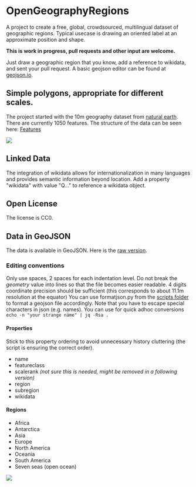 # OpenGeographyRegions
A project to create a free, global, crowdsourced, multilingual dataset of geographic regions. Typical usecase is drawing an oriented label at an approximate position and shape.

**This is work in progress, pull requests and other input are welcome.**

Just draw a geographic region that you know, add a reference to wikidata, and sent your pull request. A basic geojson editor can be found at [geojson.io](http://geojson.io/).

## Simple polygons, appropriate for different scales.
The project started with the 10m geography dataset from [natural earth](https://www.naturalearthdata.com/). There are currently 1050 features.
The structure of the data can be seen here: [Features](Features.md)

![](resources/names.png)

## Linked Data
The integration of wikidata allows for internationalization in many languages and provides semantic information beyond location.
Add a property "wikidata" with value "Q..." to reference a wikidata object.

## Open License
The license is CC0.

## Data in GeoJSON
The data is available in GeoJSON. Here is the [raw version](https://github.com/dieterdreist/OpenGeographyRegions/raw/master/geojson/geography_10m.geojson).

### Editing conventions
Only use spaces, 2 spaces for each indentation level. Do not break the *geometry* value into lines so that the file becomes easier readable. 4 digits coordinate precision should be sufficient (this corresponds to about 11.1m resolution at the equator)
You can use formatjson.py from the [scripts folder](scripts) to format a geojson file accordingly.
Note that you have to escape special characters in json (e.g. names). You can use for quick adhoc conversions `echo -n "your strange näme" | jq -Rsa .`
#### Properties
Stick to this property ordering to avoid unnecessary history cluttering (the script is ensuring the correct order).
* name
* featureclass
* scalerank *(not sure this is needed, might be removed in a following version)*
* region
* subregion
* wikidata

#### Regions
* Africa
* Antarctica
* Asia
* Europe
* North America
* Oceania
* South America
* Seven seas (open ocean)

![](resources/regions.png)
